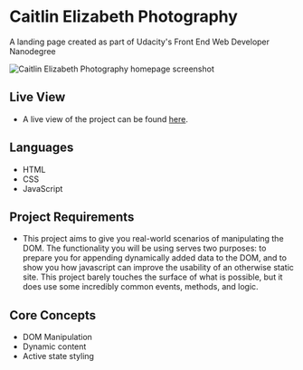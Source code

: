 # Caitlin Elizabeth Photography
A landing page created as part of Udacity's Front End Web Developer Nanodegree

<img src="https://i.ibb.co/stM3WQz/Screen-Shot-2021-03-22-at-11-01-02-AM.png" alt="Caitlin Elizabeth Photography homepage screenshot">

## Live View
- A live view of the project can be found [here](https://caitlineelliott.github.io/Caitlin-Elizabeth-Photography-Landing-Page/).

## Languages
- HTML
- CSS
- JavaScript

## Project Requirements
- This project aims to give you real-world scenarios of manipulating the DOM. The functionality you will be using serves two purposes: to prepare you for appending dynamically added data to the DOM, and to show you how javascript can improve the usability of an otherwise static site. This project barely touches the surface of what is possible, but it does use some incredibly common events, methods, and logic.

## Core Concepts
- DOM Manipulation
- Dynamic content
- Active state styling
